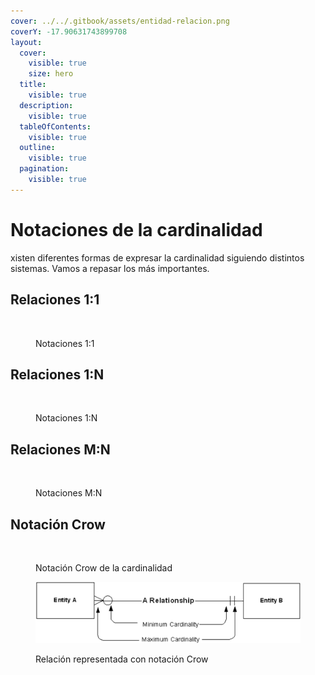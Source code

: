 ```yaml
---
cover: ../../.gitbook/assets/entidad-relacion.png
coverY: -17.90631743899708
layout:
  cover:
    visible: true
    size: hero
  title:
    visible: true
  description:
    visible: true
  tableOfContents:
    visible: true
  outline:
    visible: true
  pagination:
    visible: true
---
```


# Notaciones de la cardinalidad

xisten diferentes formas de expresar la cardinalidad siguiendo distintos sistemas. Vamos a repasar los más importantes.

## Relaciones 1:1

<figure><img src="https://lh5.googleusercontent.com/woGDOVbDue2KdhdLCJi9wqVO-GPsv3JNR12cOKj1KVwW2kVfHAp-8l6jFI4nhHarBoDn3LSsNpjyBeJ_JQhI3COKZ4AjgOK9Pg0MTvqBYgUKU2JWmUfVoQeme7jJaw1WISr6DIQabiAqVjQsFNT03g=s2048" alt=""><figcaption><p>Notaciones 1:1</p></figcaption></figure>

## Relaciones 1:N

<figure><img src="https://lh3.googleusercontent.com/rWqTZKlG7zYK1TnSy3QG0Ajhp9gjq8-vOVCocKezHKlbpnPRTKiIcGW8EO3KAbjFhRNprAWiacPPQXCF4ffs9wXnL7VOxqek-2ao_4CzTgi720rvuzXpg2MEWB4MiqoYpcV8SRxRsDtrBLj6vvrXnA=s2048" alt=""><figcaption><p>Notaciones 1:N</p></figcaption></figure>

## Relaciones M:N

<figure><img src="https://lh6.googleusercontent.com/47iWuB_cFT3k_3BvUhR0sXVmW7Xkbdzo4hx_L6bErVMPoHzC8j92eFqJFYIIB_teKL40Gx7xdeTQ14MHweXfpPAlzGLTkfa5Vk4UWb_4LZhGHSVnLlvvHfyucwvv9wYLbeemsKJzoBr_BqGO7MZeEA=s2048" alt=""><figcaption><p>Notaciones M:N</p></figcaption></figure>

## Notación Crow

<figure><img src="https://lh3.googleusercontent.com/0aQsaVM0D0Dk2gTVVSlulMS2b0-4sLxW-ZXwuSo8rXU6yekdox-Lj9__X_LiUv936h5_FCJ9zp5gWoBj-VdxudQYX-Qxx-7i-SLcUo6ihNyWB1ZT9VXUka7P4lWI3VmUy5hRh9pGfogXXt4zw9jofQ=s2048" alt=""><figcaption><p>Notación Crow de la cardinalidad</p></figcaption></figure>

<figure><img src="../../.gitbook/assets/image (69).png" alt=""><figcaption><p>Relación representada con notación Crow</p></figcaption></figure>
